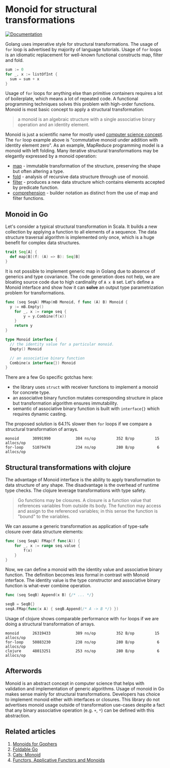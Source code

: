 # Monoid for structural transformations

[![Documentation](https://godoc.org/github.com/fogfish/golem/generic?status.svg)](https://godoc.org/github.com/fogfish/golem/generic)


Golang uses imperative style for structural transformations. The usage of `for` loop is advertised by majority of language tutorials. Usage of `for` loops is an idiomatic replacement for well-known functional constructs map, filter and fold. 

```go
sum := 0
for _, x := listOfInt {
  sum = sum + x
}
```

Usage of `for` loops for anything else than primitive containers requires a lot of boilerplate, which means a lot of repeated code. A functional programming techniques solves this problem with high-order functions. Monoid is most basic concept to apply a structural transformation:

> a monoid is an algebraic structure with a single associative binary operation and an identity element.

Monoid is just a scientific name for mostly used [computer science concept](https://en.wikipedia.org/wiki/Monoid#Examples). The `for` loop example above is "commutative monoid under addition with identity element zero". As an example, MapReduce programming model is a monoid with left folding. Many iterative structural transformations may be elegantly expressed by a monoid operation:
* [map](https://en.wikipedia.org/wiki/Map_(higher-order_function)) - immutable transformation of the structure, preserving the shape but often altering a type.
* [fold](https://en.wikipedia.org/wiki/Fold_(higher-order_function)) - analysis of recursive data structure through use of monoid.
* [filter](https://en.wikipedia.org/wiki/Filter_(higher-order_function)) - produces a new data structure which contains elements accepted by predicate function.
* [comprehension](https://en.wikipedia.org/wiki/List_comprehension) - builder notation as distinct from the use of map and filter functions.

## Monoid in Go

Let's consider a typical structural transformation in Scala. It builds a new collection by applying a function to all elements of a sequence. The data structure traversal algorithm is implemented only once, which is a huge benefit for complex data structures.

```scala
trait Seq[A] {
  def map[B](f: (A) => B): Seq[B]
} 
```

It is not possible to implement generic map in Golang due to absence of generics and type covariance. The code generation does not help, we are bloating source code due to high cardinality of `A x B` set. Let's define a Monoid interface and show how it can **solve** an output type parametrization problem for transformations.

```go
func (seq SeqA) MMap(mB Monoid, f func (A) B) Monoid {
  y := mB.Empty()
	for _, x := range seq {
		y = y.Combine(f(x))
	}
	return y
}

type Monoid interface {
  // the identity value for a particular monoid.
  Empty() Monoid

  // an associative binary function
  Combine(x interface{}) Monoid
}
```

There are a few Go specific gotchas here:
* the library uses `struct` with receiver functions to implement a monoid for concrete type. 
* an associative binary function mutates corresponding structure in place but transformation algorithm ensures immutability. 
* semantic of associative binary function is built with `interface{}` which requires dynamic casting.

The proposed solution is 64.1% slower then `for` loops if we compare a structural transformation of arrays. 

```
monoid      30991990	       384 ns/op	     352 B/op	      15 allocs/op
for-loop    51079478	       234 ns/op	     280 B/op	       6 allocs/op
```

## Structural transformations with clojure

The advantage of Monoid interface is the ability to apply transformation to data structure of any shape. The disadvantage is the overhead of runtime type checks. The clojure leverage transformations with type safety. 

> Go functions may be closures. A closure is a function value that references variables from outside its body. The function may access and assign to the referenced variables; in this sense the function is "bound" to the variables.

We can assume a generic transformation as application of type-safe closure over data structure elements:

```go
func (seq SeqA) FMap(f func(A)) {
	for _, x := range seq.value {
		f(x)
	}
}
```

Now, we can define a monoid with the identity value and associative binary function. The definition becomes less formal in contrast with Monoid interface. The identity value is the type constructor and associative binary function is what-ever combine operation.

```go
func (seq SeqB) Append(x B) {/* ... */}

seqB = SeqB{}
seqA.FMap(func(x A) { seqB.Append(/* A -> B */) })
```

Usage of clojure shows comparable performance with `for` loops if we are doing a structural transformation of arrays.

```
monoid      26319433	       389 ns/op	     352 B/op	      15 allocs/op
for-loop    50883230	       238 ns/op	     280 B/op	       6 allocs/op
clojure     48013251	       253 ns/op	     280 B/op	       6 allocs/op
```

## Afterwords

Monoid is an abstract concept in computer science that helps with validation and implementation of generic algorithms. Usage of monoid in Go makes sense mainly for structural transformations. Developers has choice to implement monoid either with interfaces or closures. This library do not advertises monoid usage outside of transformation use-cases despite a fact that any binary associative operation (e.g. `+`, `*`) can be defined with this abstraction. 

## Related articles

1. [Monoids for Gophers](https://medium.com/@groveriffic/monoids-for-gophers-907175bb6165)
2. [Foldable Go](https://medium.com/zendesk-engineering/foldable-go-d74fb9cf2fc9)
3. [Cats: Monoid](https://typelevel.org/cats/typeclasses/monoid.html)
4. [Functors, Applicative Functors and Monoids](http://learnyouahaskell.com/functors-applicative-functors-and-monoids)
